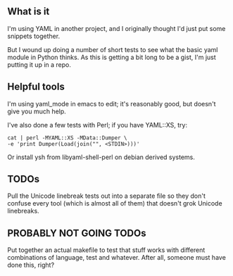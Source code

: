 What is it
----------

I'm using YAML in another project, and I originally thought I'd just
put some snippets together.

But I wound up doing a number of short tests to see what the basic
yaml module in Python thinks. As this is getting a bit long to be a
gist, I'm just putting it up in a repo.

Helpful tools
-------------

I'm using yaml_mode in emacs to edit; it's reasonably good, but
doesn't give you much help.

I've also done a few tests with Perl; if you have YAML::XS, try:

    cat | perl -MYAML::XS -MData::Dumper \
    -e 'print Dumper(Load(join("", <STDIN>)))'

Or install ysh from libyaml-shell-perl on debian derived systems.

TODOs
-----

Pull the Unicode linebreak tests out into a separate file so they
don't confuse every tool (which is almost all of them) that doesn't
grok Unicode linebreaks.

PROBABLY NOT GOING TODOs
------------------------

Put together an actual makefile to test that stuff works with
different combinations of language, test and whatever. After all,
someone must have done this, right?
